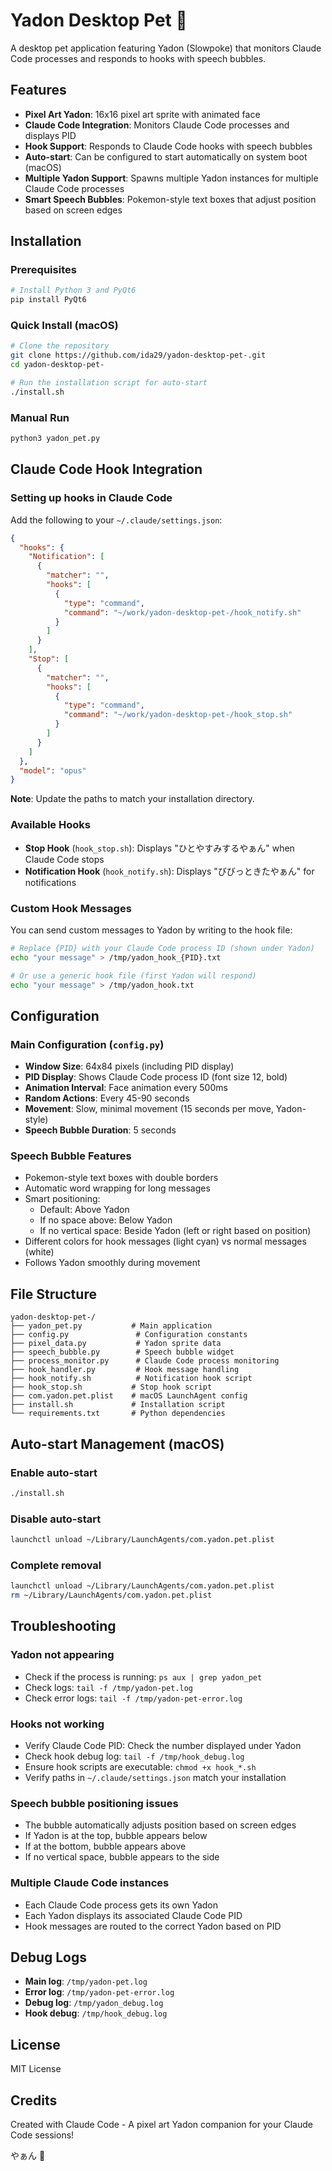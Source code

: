 # Yadon Desktop Pet 🦦

A desktop pet application featuring Yadon (Slowpoke) that monitors Claude Code processes and responds to hooks with speech bubbles.

## Features

- **Pixel Art Yadon**: 16x16 pixel art sprite with animated face
- **Claude Code Integration**: Monitors Claude Code processes and displays PID
- **Hook Support**: Responds to Claude Code hooks with speech bubbles
- **Auto-start**: Can be configured to start automatically on system boot (macOS)
- **Multiple Yadon Support**: Spawns multiple Yadon instances for multiple Claude Code processes
- **Smart Speech Bubbles**: Pokemon-style text boxes that adjust position based on screen edges

## Installation

### Prerequisites

```bash
# Install Python 3 and PyQt6
pip install PyQt6
```

### Quick Install (macOS)

```bash
# Clone the repository
git clone https://github.com/ida29/yadon-desktop-pet-.git
cd yadon-desktop-pet-

# Run the installation script for auto-start
./install.sh
```

### Manual Run

```bash
python3 yadon_pet.py
```

## Claude Code Hook Integration

### Setting up hooks in Claude Code

Add the following to your `~/.claude/settings.json`:

```json
{
  "hooks": {
    "Notification": [
      {
        "matcher": "",
        "hooks": [
          {
            "type": "command",
            "command": "~/work/yadon-desktop-pet-/hook_notify.sh"
          }
        ]
      }
    ],
    "Stop": [
      {
        "matcher": "",
        "hooks": [
          {
            "type": "command",
            "command": "~/work/yadon-desktop-pet-/hook_stop.sh"
          }
        ]
      }
    ]
  },
  "model": "opus"
}
```

**Note**: Update the paths to match your installation directory.

### Available Hooks

- **Stop Hook** (`hook_stop.sh`): Displays "ひとやすみするやぁん" when Claude Code stops
- **Notification Hook** (`hook_notify.sh`): Displays "びびっときたやぁん" for notifications

### Custom Hook Messages

You can send custom messages to Yadon by writing to the hook file:

```bash
# Replace {PID} with your Claude Code process ID (shown under Yadon)
echo "your message" > /tmp/yadon_hook_{PID}.txt

# Or use a generic hook file (first Yadon will respond)
echo "your message" > /tmp/yadon_hook.txt
```

## Configuration

### Main Configuration (`config.py`)

- **Window Size**: 64x84 pixels (including PID display)
- **PID Display**: Shows Claude Code process ID (font size 12, bold)
- **Animation Interval**: Face animation every 500ms
- **Random Actions**: Every 45-90 seconds
- **Movement**: Slow, minimal movement (15 seconds per move, Yadon-style)
- **Speech Bubble Duration**: 5 seconds

### Speech Bubble Features

- Pokemon-style text boxes with double borders
- Automatic word wrapping for long messages
- Smart positioning:
  - Default: Above Yadon
  - If no space above: Below Yadon
  - If no vertical space: Beside Yadon (left or right based on position)
- Different colors for hook messages (light cyan) vs normal messages (white)
- Follows Yadon smoothly during movement

## File Structure

```
yadon-desktop-pet-/
├── yadon_pet.py           # Main application
├── config.py               # Configuration constants
├── pixel_data.py           # Yadon sprite data
├── speech_bubble.py        # Speech bubble widget
├── process_monitor.py      # Claude Code process monitoring
├── hook_handler.py         # Hook message handling
├── hook_notify.sh          # Notification hook script
├── hook_stop.sh           # Stop hook script
├── com.yadon.pet.plist    # macOS LaunchAgent config
├── install.sh             # Installation script
└── requirements.txt       # Python dependencies
```

## Auto-start Management (macOS)

### Enable auto-start
```bash
./install.sh
```

### Disable auto-start
```bash
launchctl unload ~/Library/LaunchAgents/com.yadon.pet.plist
```

### Complete removal
```bash
launchctl unload ~/Library/LaunchAgents/com.yadon.pet.plist
rm ~/Library/LaunchAgents/com.yadon.pet.plist
```

## Troubleshooting

### Yadon not appearing
- Check if the process is running: `ps aux | grep yadon_pet`
- Check logs: `tail -f /tmp/yadon-pet.log`
- Check error logs: `tail -f /tmp/yadon-pet-error.log`

### Hooks not working
- Verify Claude Code PID: Check the number displayed under Yadon
- Check hook debug log: `tail -f /tmp/hook_debug.log`
- Ensure hook scripts are executable: `chmod +x hook_*.sh`
- Verify paths in `~/.claude/settings.json` match your installation

### Speech bubble positioning issues
- The bubble automatically adjusts position based on screen edges
- If Yadon is at the top, bubble appears below
- If at the bottom, bubble appears above
- If no vertical space, bubble appears to the side

### Multiple Claude Code instances
- Each Claude Code process gets its own Yadon
- Each Yadon displays its associated Claude Code PID
- Hook messages are routed to the correct Yadon based on PID

## Debug Logs

- **Main log**: `/tmp/yadon-pet.log`
- **Error log**: `/tmp/yadon-pet-error.log`
- **Debug log**: `/tmp/yadon_debug.log`
- **Hook debug**: `/tmp/hook_debug.log`

## License

MIT License

## Credits

Created with Claude Code - A pixel art Yadon companion for your Claude Code sessions!

やぁん 🦥